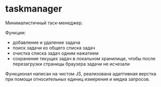# taskmanager
Минималистичный таск-менеджер.

Функции:
- добавление и удаление задача
- поиск задачи из общего списка задач
- очистка списка задач одним нажатием 
- сохранение текущих задач в локальном хранилище, чтобы после перезагрузки страницы браузера задачи не исчезали

Функционал написан на чистом JS, реализована адаптивная верстка при помощи относительных единиц измерения и медиа запросов.


